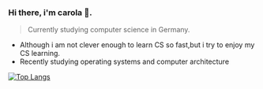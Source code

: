 ### Hi there, i'm carola :owl:.


> Currently studying computer science in Germany.
- Although i am not clever enough to learn CS so fast,but i try to enjoy my CS learning.
- Recently studying operating systems and computer architecture

[![Top Langs](https://github-readme-stats.vercel.app/api/top-langs/?username=carola-niu)](https://github.com/anuraghazra/github-readme-stats)

